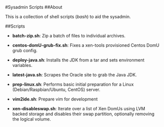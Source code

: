 #Sysadmin Scripts
##About

This is a collection of shell scripts (*bash*) to aid the sysadmin.


##Scripts

* __batch-zip.sh__: Zip a batch of files to individual archives.

* __centos-domU-grub-fix.sh__: Fixes a xen-tools provisioned Centos DomU grub config.

* __deploy-java.sh__: Installs the JDK from a tar and sets environment variables.

* __latest-java.sh__: Scrapes the Oracle site to grab the Java JDK.

* __prep-linux.sh__: Performs basic initial preparation for a Linux
   (Debian/Raspbian/Ubuntu, CentOS) server.

* __vim2ide.sh__: Prepare vim for development

* __xen-disableswap.sh__: Iterate over a list of Xen DomUs using LVM backed
    storage and disables their swap partition, optionally removing the logical
    volume.
